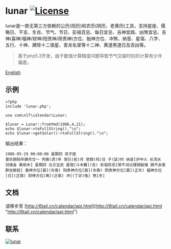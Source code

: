 # lunar [![License](https://img.shields.io/badge/license-MIT-4EB1BA.svg?style=flat-square)](https://github.com/6tail/lunar-php/blob/master/LICENSE)

lunar是一款无第三方依赖的公历(阳历)和农历(阴历、老黄历)工具，支持星座、儒略日、干支、生肖、节气、节日、彭祖百忌、每日宜忌、吉神宜趋、凶煞宜忌、吉神(喜神/福神/财神/阳贵神/阴贵神)方位、胎神方位、冲煞、纳音、星宿、八字、五行、十神、建除十二值星、青龙名堂等十二神、黄道黑道日及吉凶等。

> 基于php5.3开发，由于数值计算精度问题导致节气交接时刻的计算有少许偏差。

[English](https://github.com/6tail/lunar-php/blob/master/README_EN.md)

## 示例

    <?php
    include 'lunar.php';
     
    use com\nlf\calendar\Lunar;
     
    $lunar = Lunar::fromYmd(1986,4,21);
    echo $lunar->toFullString()."\n";
    echo $lunar->getSolar()->toFullString()."\n";

输出结果：

    1986-05-29 00:00:00 星期四 双子座
    壹玖捌陆年肆月廿一 丙寅(虎)年 癸巳(蛇)月 癸酉(鸡)日 子(鼠)时 纳音[炉中火 长流水 剑锋金 桑柘木] 星期四 北方玄武 星宿[斗木獬](吉) 彭祖百忌[癸不词讼理弱敌强 酉不会客醉坐颠狂] 喜神方位[巽](东南) 阳贵神方位[巽](东南) 阴贵神方位[震](正东) 福神方位[兑](正西) 财神方位[离](正南) 冲[(丁卯)兔] 煞[东]

## 文档

请移步至 [http://6tail.cn/calendar/api.html](http://6tail.cn/calendar/api.html "http://6tail.cn/calendar/api.html")

## 联系

<a target="_blank" href="https://jq.qq.com/?_wv=1027&k=5F9Pbf0"><img border="0" src="http://pub.idqqimg.com/wpa/images/group.png" alt="lunar" title="lunar"></a>

